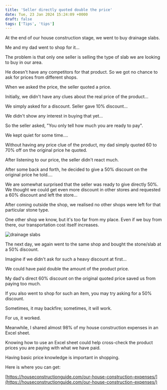 ```yaml
---
title: 'Seller directly quoted double the price'
date: Tue, 23 Jan 2024 15:24:09 +0000
draft: false
tags: ['Tips', 'tips']
---
```


At the end of our house construction stage, we went to buy drainage slabs.

Me and my dad went to shop for it…

The problem is that only one seller is selling the type of slab we are looking to buy in our area.

He doesn't have any competitors for that product. So we got no chance to ask for prices from different shops.

When we asked the price, the seller quoted a price.

Initially, we didn't have any clues about the real price of the product…

We simply asked for a discount. Seller gave 10% discount…

We didn't show any interest in buying that yet…

So the seller asked, "You only tell how much you are ready to pay".

We kept quiet for some time….

Without having any price clue of the product, my dad simply quoted 60 to 70% off on the original price he quoted.

After listening to our price, the seller didn't react much.

After some back and forth, he decided to give a 50% discount on the original price he told….

We are somewhat surprised that the seller was ready to give directly 50%. We thought we could get even more discount in other stores and requested a 60% discount and left the store…

After coming outside the shop, we realised no other shops were left for that particular stone type.

One other shop we know, but it's too far from my place. Even if we buy from there, our transportation cost itself increases.

![drainage slabs](/images/2024/01/drainage-slabs.jpg)

The next day, we again went to the same shop and bought the stone/slab at a 50% discount.

Imagine if we didn't ask for such a heavy discount at first…

We could have paid double the amount of the product price.

My dad's direct 60% discount on the original quoted price saved us from paying too much.

If you also went to shop for such an item, you may try asking for a 50% discount.

Sometimes, it may backfire; sometimes, it will work.

For us, it worked.

Meanwhile, I shared almost 98% of my house construction expenses in an Excel sheet.

Knowing how to use an Excel sheet could help cross-check the product prices you are paying with what we have paid.

Having basic price knowledge is important in shopping.

Here is where you can get:

[https://houseconstructionguide.com/our-house-construction-expenses/](https://houseconstructionguide.com/our-house-construction-expenses/)